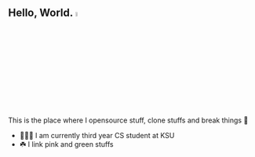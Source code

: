 ## Hello, World. <img src="https://media.giphy.com/media/hvRJCLFzcasrR4ia7z/giphy.gif" width="5%">

This is the place where I opensource stuff, clone stuffs and break things 🤣

- 👩🏻‍💻 I am currently third year CS student at KSU
- ☘️ I link pink and green stuffs

